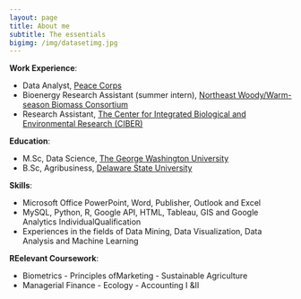 ```yaml
---
layout: page
title: About me
subtitle: The essentials
bigimg: /img/datasetimg.jpg
---
```


**Work Experience**: 
  - Data Analyst, [Peace Corps](https://www.peacecorps.gov)
  - Bioenergy Research Assistant (summer intern), [Northeast Woody/Warm-season Biomass Consortium](http://www.newbio.psu.edu)
  - Research Assistant, [The Center for Integrated Biological and Environmental Research (CIBER)](https://ciber.desu.edu)

**Education**: 
  - M.Sc, Data Science, [The George Washington University](https://www.gwu.edu)
  - B.Sc, Agribusiness, [Delaware State University](https://www.desu.edu) 

**Skills**: 
  - Microsoft Office PowerPoint, Word, Publisher, Outlook and Excel
  - MySQL, Python, R, Google API, HTML, Tableau, GIS and Google Analytics IndividualQualification
  - Experiences in the fields of Data Mining, Data Visualization, Data Analysis and Machine Learning
  
**REelevant Coursework**:
  - Biometrics - Principles ofMarketing - Sustainable Agriculture
  - Managerial Finance - Ecology - Accounting I &II
